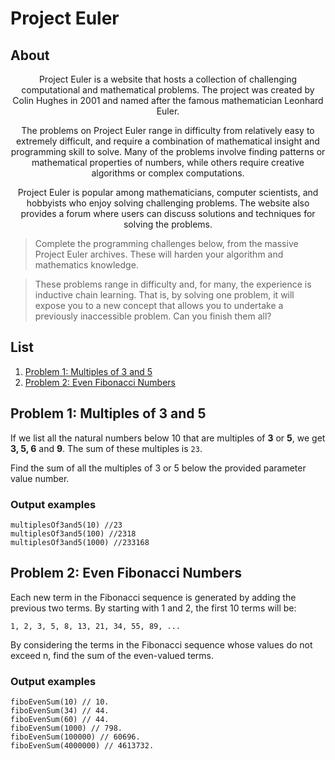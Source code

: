 # Project Euler

## About
<div align="center">

Project Euler is a website that hosts a collection of challenging computational and mathematical problems. The project was created by Colin Hughes in 2001 and named after the famous mathematician Leonhard Euler.

The problems on Project Euler range in difficulty from relatively easy to extremely difficult, and require a combination of mathematical insight and programming skill to solve. Many of the problems involve finding patterns or mathematical properties of numbers, while others require creative algorithms or complex computations.

Project Euler is popular among mathematicians, computer scientists, and hobbyists who enjoy solving challenging problems. The website also provides a forum where users can discuss solutions and techniques for solving the problems.
</div>

> Complete the programming challenges below, from the massive Project Euler archives. These will harden your algorithm and mathematics knowledge.

> These problems range in difficulty and, for many, the experience is inductive chain learning. That is, by solving one problem, it will expose you to a new concept that allows you to undertake a previously inaccessible problem. Can you finish them all?
## List

1. [Problem 1: Multiples of 3 and 5](#problem-1-multiples-of-3-and-5)
2. [Problem 2: Even Fibonacci Numbers](#problem-2-even-fibonacci-numbers)


## Problem 1: Multiples of 3 and 5

If we list all the natural numbers below 10 that are multiples of **3** or **5**, we get **3, 5, 6** and **9**. The sum of these multiples is `23`.

Find the sum of all the multiples of 3 or 5 below the provided parameter value number.

### Output examples

```
multiplesOf3and5(10) //23
multiplesOf3and5(100) //2318
multiplesOf3and5(1000) //233168
```

## Problem 2: Even Fibonacci Numbers

Each new term in the Fibonacci sequence is generated by adding the previous two terms. By starting with 1 and 2, the first 10 terms will be:

`1, 2, 3, 5, 8, 13, 21, 34, 55, 89, ...`

By considering the terms in the Fibonacci sequence whose values do not exceed n, find the sum of the even-valued terms.

### Output examples

```
fiboEvenSum(10) // 10.
fiboEvenSum(34) // 44.
fiboEvenSum(60) // 44.
fiboEvenSum(1000) // 798.
fiboEvenSum(100000) // 60696.
fiboEvenSum(4000000) // 4613732.
```
